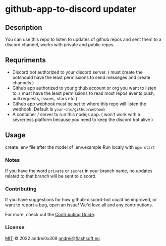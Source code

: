 # github-app-to-discord updater

## Description

You can use this repo to listen to updates of github repos and sent them to a discord channel, works with private and public repos.

## Requriments

- Discord bot authorized to your discord server. ( must create the botshould have the least permissions to send messeges and create channels )
- Github app authorized to your github account or org you want to listen to. ( must have the least permissions to read most repos events push, pull requests, issues, stars etc )
- Github app webhook must be set to where this repo will listen the webhook. Default is `your-dns/github/webhook`
- A container / server to run this nodejs app. ( won't work with a sevrerless platform because you need to keep the discord bot alive )

## Usage

create .env file after the model of .env.example
Run localy with `npm start`

### Notes

If you have the word `private` or `secret` in your branch name, no updates related to that branch will be sent to discord.

### Contributing

If you have suggestions for how github-discord-bot could be improved, or want to report a bug, open an issue! We'd love all and any contributions.

For more, check out the [Contributing Guide](CONTRIBUTING.md).

### License

[MIT](LICENSE) © 2022 andrei0x309 <andrei@flashsoft.eu>
